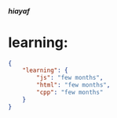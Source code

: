 ##### hiayaf

# learning:
```json
{
    "learning": {
        "js": "few months",
        "html": "few months",
        "cpp": "few months"
    }
}
```
